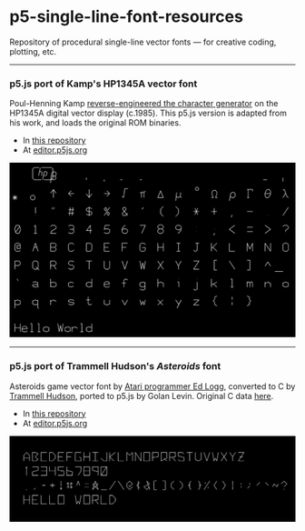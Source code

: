 # p5-single-line-font-resources

Repository of procedural single-line vector fonts — for creative coding, plotting, etc.

---

### p5.js port of Kamp's HP1345A vector font

Poul-Henning Kamp [reverse-engineered the character generator](https://phk.freebsd.dk/hacks/Wargames/index.html) on the HP1345A digital vector display (c.1985). This p5.js version is adapted from his work, and loads the original ROM binaries.

* In [this repository](HP1345A_single_line_font/sketch.js)
* At [editor.p5js.org](https://editor.p5js.org/golan/sketches/ir_bD05uZ)

![hp1345a_screenshot.png](HP1345A_single_line_font/hp1345a_screenshot.png)


---

### p5.js port of Trammell Hudson's *Asteroids* font

Asteroids game vector font by [Atari programmer Ed Logg](https://web.archive.org/web/20141222010537/http://www.edge-online.com/features/making-asteroids/), converted to C by [Trammell Hudson](https://trmm.net/Asteroids_font/), ported to p5.js by Golan Levin. Original C data [here](https://github.com/osresearch/vst/blob/master/teensyv/asteroids_font.c).

* In [this repository](Asteroids_single_line_font/sketch.js)
* At [editor.p5js.org](https://editor.p5js.org/golan/sketches/OmiU51Gdm)

![asteroids_screenshot.png](Asteroids_single_line_font/asteroids_screenshot.png)
